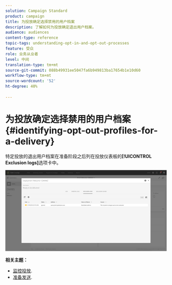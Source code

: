 ```yaml
---
solution: Campaign Standard
product: campaign
title: 为投放确定选择禁用的用户档案
description: 了解如何为投放确定退出用户档案。
audience: audiences
content-type: reference
topic-tags: understanding-opt-in-and-opt-out-processes
feature: 受众
role: 业务从业者
level: 中间
translation-type: tm+mt
source-git-commit: 088b49931ee5047fa6b949813ba17654b1e10d60
workflow-type: tm+mt
source-wordcount: '52'
ht-degree: 40%

---
```



# 为投放确定选择禁用的用户档案{#identifying-opt-out-profiles-for-a-delivery}

特定投放的退出用户档案在准备阶段之后列在投放仪表板的&#x200B;**[!UICONTROL Exclusion logs]**&#x200B;选项卡中。

![](assets/exclusion_blocklisting.png)

**相关主题：**

* [监控投放](../../sending/using/monitoring-a-delivery.md#exclusion-logs).
* [准备发送](../../sending/using/preparing-the-send.md).

